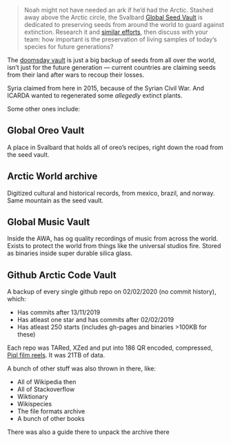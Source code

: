 > Noah might not have needed an ark if he’d had the Arctic. Stashed away above the Arctic circle, the Svalbard [Global Seed Vault](https://www.bostonglobe.com/2024/07/05/opinion/svalbard-seed-vault-climate-change/) is dedicated to preserving seeds from around the world to guard against extinction. Research it and [similar efforts](https://www.foodandwine.com/news/oreo-doomsday-vault-norway), then discuss with your team: how important is the preservation of living samples of today’s species for future generations?

The [doomsday vault](https://seedvault.nordgen.org/) is just a big backup of seeds from all over the world, isn’t just for the future generation — current countries are claiming seeds from their land after wars to recoup their losses.

Syria claimed from here in 2015, because of the Syrian Civil War. And ICARDA wanted to regenerated some *allegedly* extinct plants.

Some other ones include:

## Global Oreo Vault

A place in Svalbard that holds all of oreo’s recipes, right down the road from the seed vault.

## Arctic World archive

Digitized cultural and historical records, from mexico, brazil, and norway. Same mountain as the seed vault.

## Global Music Vault

Inside the AWA, has og quality recordings of music from across the world. Exists to protect the world from things like the universal studios fire. Stored as binaries inside super durable silica glass.

## Github Arctic Code Vault

A backup of every single github repo on 02/02/2020 (no commit history), which:

 - Has commits after 13/11/2019
 - Has atleast one star and has commits after 02/02/2019
 - Has atleast 250 starts (includes gh-pages and binaries >100KB for these)

Each repo was TARed, XZed and put into 186 QR encoded, compressed, [Piql film reels](https://piql.com/). It was 21TB of data.

A bunch of other stuff was also thrown in there, like:

 - All of Wikipedia then
 - All of Stackoverflow
 - Wiktionary
 - Wikispecies
 - The file formats archive
 - A bunch of other books

There was also a guide there to unpack the archive there